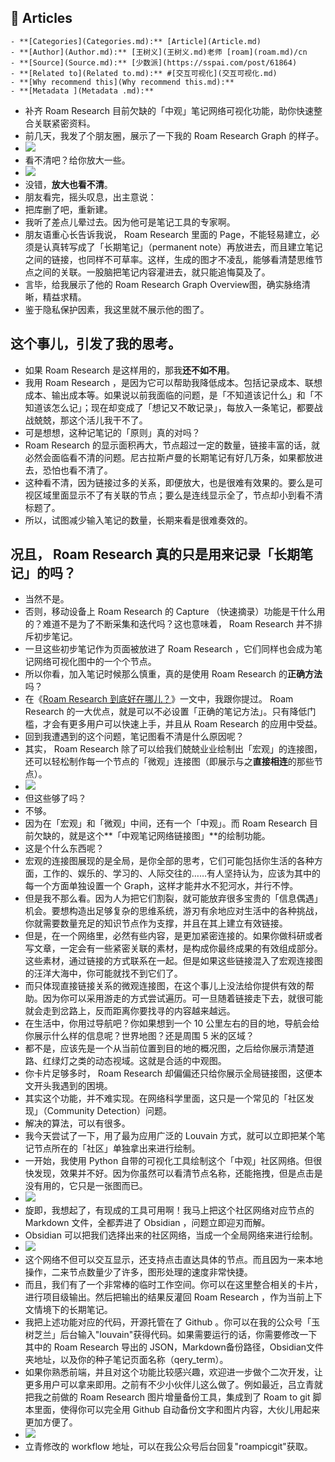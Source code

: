 
## 📜 Articles
    - **[Categories](Categories.md):** [Article](Article.md)
    - **[Author](Author.md):** [王树义](王树义.md)老师 [roam](roam.md)/cn
    - **[Source](Source.md):** [少数派](https://sspai.com/post/61864)
    - **[Related to](Related to.md):** #[交互可视化](交互可视化.md)
    - **[Why recommend this](Why recommend this.md):** 
    - **[Metadata ](Metadata .md):**
- 补齐 Roam Research 目前欠缺的「中观」笔记网络可视化功能，助你快速整合关联紧密资料。
- 前几天，我发了个朋友圈，展示了一下我的 Roam Research Graph 的样子。
- ![](https://cdn.sspai.com/2020/08/02/article/39826b5f52c3e2afdce403cd4f20b02d?imageView2/2/w/1120/q/90/interlace/1/ignore-error/1)
- 看不清吧？给你放大一些。
- ![](https://cdn.sspai.com/2020/08/02/article/1d9a12574a46473d40c42046f6f3be47?imageView2/2/w/1120/q/90/interlace/1/ignore-error/1)
- 没错，**放大也看不清**。
- 朋友看完，摇头叹息，出主意说：
- 把库删了吧，重新建。
- 我听了差点儿晕过去。因为他可是笔记工具的专家啊。
- 朋友语重心长告诉我说， Roam Research 里面的 Page，不能轻易建立，必须是认真转写成了「长期笔记」（permanent note）再放进去，而且建立笔记之间的链接，也同样不可草率。这样，生成的图才不凌乱，能够看清楚思维节点之间的关联。一股脑把笔记内容灌进去，就只能追悔莫及了。
- 言毕，给我展示了他的 Roam Research Graph Overview图，确实脉络清晰，精益求精。
- 鉴于隐私保护因素，我这里就不展示他的图了。

## 这个事儿，引发了我的思考。
- 如果 Roam Research 是这样用的，那我**还不如不用**。
- 我用 Roam Research ，是因为它可以帮助我降低成本。包括记录成本、联想成本、输出成本等。如果说以前我面临的问题，是「不知道该记什么」和「不知道该怎么记」；现在却变成了「想记又不敢记录」，每放入一条笔记，都要战战兢兢，那这个活儿我干不了。
- 可是想想，这种记笔记的「原则」真的对吗？
- Roam Research 的显示面积再大，节点超过一定的数量，链接丰富的话，就必然会面临看不清的问题。尼古拉斯卢曼的长期笔记有好几万条，如果都放进去，恐怕也看不清了。
- 这种看不清，因为链接过多的关系，即便放大，也是很难有效果的。要么是可视区域里面显示不了有关联的节点；要么是连线显示全了，节点却小到看不清标题了。
- 所以，试图减少输入笔记的数量，长期来看是很难奏效的。

## 况且， Roam Research 真的只是用来记录「长期笔记」的吗？
- 当然不是。
- 否则，移动设备上 Roam Research 的 Capture （快速摘录）功能是干什么用的？难道不是为了不断采集和迭代吗？这也意味着， Roam Research 并不排斥初步笔记。
- 一旦这些初步笔记作为页面被放进了 Roam Research ，它们同样也会成为笔记网络可视化图中的一个个节点。
- 所以你看，加入笔记时候那么慎重，真的是使用 Roam Research 的**正确方法**吗？
- 在《[Roam Research 到底好在哪儿？](https://sspai.com/post/60787)》一文中，我跟你提过。 Roam Research 的一大优点，就是可以不必设置「正确的笔记方法」。只有降低门槛，才会有更多用户可以快速上手，并且从 Roam Research 的应用中受益。
- 回到我遭遇到的这个问题，笔记图看不清是什么原因呢？
- 其实， Roam Research 除了可以给我们兢兢业业绘制出「宏观」的连接图，还可以轻松制作每一个节点的「微观」连接图（即展示与之**直接相连**的那些节点）。
- ![](https://cdn.sspai.com/2020/08/02/article/b1e5392dfa82094175de894b5ba732c1?imageView2/2/w/1120/q/90/interlace/1/ignore-error/1)
- 但这些够了吗？
- 不够。
- 因为在「宏观」和「微观」中间，还有一个「中观」。而 Roam Research 目前欠缺的，就是这个**「中观笔记网络链接图」**的绘制功能。
- 这是个什么东西呢？
- 宏观的连接图展现的是全局，是你全部的思考，它们可能包括你生活的各种方面，工作的、娱乐的、学习的、人际交往的……有人坚持认为，应该为其中的每一个方面单独设置一个 Graph，这样才能井水不犯河水，并行不悖。
- 但是我不那么看。因为人为把它们割裂，就可能放弃很多宝贵的「信息偶遇」机会。要想构造出足够复杂的思维系统，游刃有余地应对生活中的各种挑战，你就需要数量充足的知识节点作为支撑，并且在其上建立有效链接。
- 但是，在一个网络里，必然有些内容，是更加紧密连接的。如果你做科研或者写文章，一定会有一些紧密关联的素材，是构成你最终成果的有效组成部分。这些素材，通过链接的方式联系在一起。但是如果这些链接混入了宏观连接图的汪洋大海中，你可能就找不到它们了。
- 而只体现直接链接关系的微观连接图，在这个事儿上没法给你提供有效的帮助。因为你可以采用游走的方式尝试遍历。可一旦随着链接走下去，就很可能就会走到岔路上，反而距离你要找寻的内容越来越远。
- 在生活中，你用过导航吧？你如果想到一个 10 公里左右的目的地，导航会给你展示什么样的信息呢？世界地图？还是周围 5 米的区域？
- 都不是，应该先是一个从当前位置到目的地的概况图，之后给你展示清楚道路、红绿灯之类的动态视域。这就是合适的中观图。
- 你卡片足够多时， Roam Research 却偏偏还只给你展示全局链接图，这便本文开头我遇到的困境。
- 其实这个功能，并不难实现。在网络科学里面，这只是一个常见的「社区发现」（Community Detection）问题。
- 解决的算法，可以有很多。
- 我今天尝试了一下，用了最为应用广泛的 Louvain 方式，就可以立即把某个笔记节点所在的「社区」单独拿出来进行绘制。
- 一开始，我使用 Python 自带的可视化工具绘制这个「中观」社区网络。但很快发现，效果并不好。因为你虽然可以看清节点名称，还能拖拽，但是点击是没有用的，它只是一张图而已。
- ![](https://cdn.sspai.com/2020/08/02/article/4dd94aa7b200286deccba12f52dda364?imageView2/2/w/1120/q/90/interlace/1/ignore-error/1)
- 旋即，我想起了，有现成的工具可用啊！我马上把这个社区网络对应节点的 Markdown 文件，全都弄进了 Obsidian ，问题立即迎刃而解。
- Obsidian 可以把我们选择出来的社区网络，当成一个全局网络来进行绘制。
- ![](https://cdn.sspai.com//2020/08/02/bd79a0e576191c88329c2ac663933b3f.png?imageView2/2/w/1120/q/90/interlace/1/ignore-error/1)
- 这个网络不但可以交互显示，还支持点击直达具体的节点。而且因为一来本地操作，二来节点数量少了许多，图形处理的速度非常快捷。
- 而且，我们有了一个非常棒的临时工作空间。你可以在这里整合相关的卡片，进行项目级输出。然后把输出的结果反灌回 Roam Research ，作为当前上下文情境下的长期笔记。
- 我把上述功能对应的代码，开源托管在了 Github 。你可以在我的公众号「玉树芝兰」后台输入"louvain"获得代码。如果需要运行的话，你需要修改一下其中的 Roam Research 导出的 JSON，Markdown备份路径，Obsidian文件夹地址，以及你的种子笔记页面名称（qery_term）。
- 如果你熟悉前端，并且对这个功能比较感兴趣，欢迎进一步做个二次开发，让更多用户可以拿来即用。之前有不少小伙伴儿这么做了。例如最近，吕立青就把我之前做的 Roam Research 图片增量备份工具，集成到了 Roam to git 脚本里面，使得你可以完全用 Github 自动备份文字和图片内容，大伙儿用起来更加方便了。
- ![](https://cdn.sspai.com/2020/08/02/article/8a6a63fcf78a70d8fa1553b5ec2b5ec9?imageView2/2/w/1120/q/90/interlace/1/ignore-error/1)
- 立青修改的 workflow 地址，可以在我公众号后台回复"roampicgit"获取。
